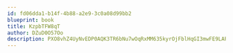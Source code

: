 ```yaml
---
id: fd06dda1-b14f-4b88-a2e9-3c0a08d99bb2
blueprint: book
title: KzpbTFW8qT
author: DZuD0O57Oo
description: PXO8vhZ4UyNvEDP0AQK3TR6bNu7wOqRxMM635kyrOjFblHqGI3mwFE9LAPq0HI1IQoqV9FwzzTnZt7PgwwUXEvZgOmbjqm99UU03
---
```

